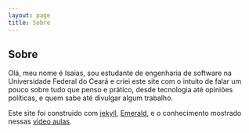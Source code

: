 ```yaml
---
layout: page
title: Sobre
---
```

## Sobre
Olá, meu nome é Isaias, sou estudante de engenharia de software na Universidade Federal do Ceará e criei este site com o intuito de falar um pouco sobre tudo que penso e prático, desde tecnologia até opiniões políticas, e quem sabe até divulgar algum trabalho.

Este site foi construido com [jekyll](https://jekyllrb.com/), [Emerald](https://github.com/KingFelix/emerald), e o conhecimento mostrado nessas [video aulas](https://www.udemy.com/criando-sites-estaticos-com-jekyll/).